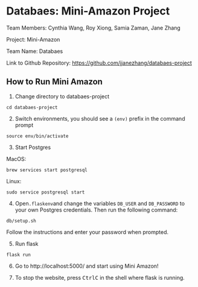 # Databaes: Mini-Amazon Project

Team Members: Cynthia Wang, Roy Xiong, Samia Zaman, Jane Zhang

Project: Mini-Amazon

Team Name: Databaes

Link to Github Repository: https://github.com/jjanezhang/databaes-project

## How to Run Mini Amazon

1. Change directory to databaes-project
```
cd databaes-project
```

2. Switch environments, you should see a `(env)` prefix in the command prompt 
```
source env/bin/activate
```

3. Start Postgres

MacOS:
```
brew services start postgresql
```
Linux:
```
sudo service postgresql start
```

4. Open`.flaskenv`and change the variables `DB_USER` and `DB_PASSWORD` to your own Postgres credentials. Then run the following command:

```
db/setup.sh
```
Follow the instructions and enter your password when prompted.

5. Run flask
```
flask run
```

6. Go to http://localhost:5000/ and start using Mini Amazon!

7. To stop the website, press <kbd>Ctrl</kbd><kbd>C</kbd> in the shell where flask is running.
